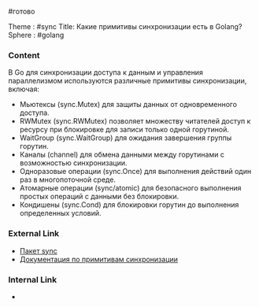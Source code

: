 #готово 

Theme : #sync
Title: Какие примитивы синхронизации есть в Golang?
Sphere : #golang

### Content

В Go для синхронизации доступа к данным и управления параллелизмом используются различные примитивы синхронизации, включая:
- Мьютексы (sync.Mutex) для защиты данных от одновременного доступа.
- RWMutex (sync.RWMutex) позволяет множеству читателей доступ к ресурсу при блокировке для записи только одной горутиной.
- WaitGroup (sync.WaitGroup) для ожидания завершения группы горутин.
- Каналы (channel) для обмена данными между горутинами с возможностью синхронизации.
- Одноразовые операции (sync.Once) для выполнения действий один раз в многопоточной среде.
- Атомарные операции (sync/atomic) для безопасного выполнения простых операций с данными без блокировки.
- Кондишены (sync.Cond) для блокировки горутин до выполнения определенных условий.

### External Link

- [Пакет sync](https://golang.org/pkg/sync/)
- [Документация по примитивам синхронизации](https://golang.org/doc/effective_go#sharing)
### Internal Link

- 